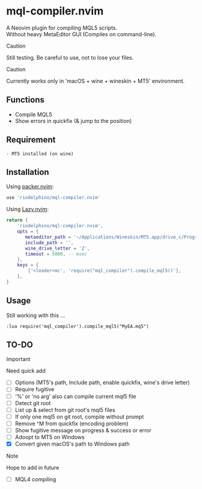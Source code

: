 # mql-compiler.nvim

A Neovim plugin for compiling MQL5 scripts.  
Without heavy MetaEditor GUI (Compiles on command-line).

> [!Caution]
> Still testing. Be careful to use, not to lose your files.

> [!Caution]
> Currently works only in 'macOS + wine + wineskin + MT5' environment.


## Functions
- Compile MQL5
- Show errors in quickfix (& jump to the position)

## Requirement
    - MT5 installed (on wine)

## Installation

Using [packer.nvim](https://github.com/wbthomason/packer.nvim):

```lua
use 'riodelphino/mql-compiler.nvim'
```

Using [Lazy.nvim](https://github.com/folke/lazy.nvim):

```lua
return {
    'riodelphino/mql-compiler.nvim',
    opts = {
       metaeditor_path = '~/Applications/Wineskin/MT5.app/drive_c/Program Files/MT5/MetaEditor64.exe',
       include_path = '',
       wine_drive_letter = 'Z',
       timeout = 5000, -- msec
    },
    keys = {
        {'<leader>mc', 'require("mql_compiler").compile_mql5()'},
    },
}
```

## Usage

Still working with this ...
```
:lua require('mql_compiler').compile_mql5("MyEA.mq5")
```

## TO-DO

> [!Important]
> Need quick add

- [ ] Options (MT5's path, Include path, enable quickfix, wine's drive letter)
- [ ] Require fugitive
- [ ] '%' or 'no arg' also can compile current mql5 file
- [ ] Detect git root
- [ ] List up & select from git root's mql5 files 
- [ ] If only one mql5 on git root, compile without prompt
- [ ] Remove ^M from quickfix (encoding problem)
- [ ] Show fugitive message on progress & success or error
- [ ] Adoopt to MT5 on Windows
- [x] Convert given macOS's path to Windows path

> [!Note]
> Hope to add in future

- [ ] MQL4 compiling

